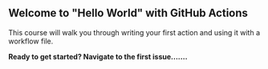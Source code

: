 ## Welcome to "Hello World" with GitHub Actions

This course will walk you through writing your first action and using it with a workflow file. 

**Ready to get started? Navigate to the first issue.......**
